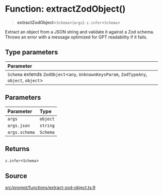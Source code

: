 # Function: extractZodObject()

> **extractZodObject**\<`Schema`\>(`args`): `z.infer`\<`Schema`\>

Extract an object from a JSON string and validate it against a Zod schema.
Throws an error with a message optimized for GPT readability if it fails.

## Type parameters

| Parameter |
| :------ |
| `Schema` extends `ZodObject`\<`any`, `UnknownKeysParam`, `ZodTypeAny`, `object`, `object`\> |

## Parameters

| Parameter | Type |
| :------ | :------ |
| `args` | `object` |
| `args.json` | `string` |
| `args.schema` | `Schema` |

## Returns

`z.infer`\<`Schema`\>

## Source

[src/prompt/functions/extract-zod-object.ts:9](https://github.com/dexaai/llm-tools/blob/2b78745/src/prompt/functions/extract-zod-object.ts#L9)
